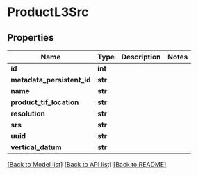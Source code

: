 # ProductL3Src

## Properties
Name | Type | Description | Notes
------------ | ------------- | ------------- | -------------
**id** | **int** |  | 
**metadata_persistent_id** | **str** |  | 
**name** | **str** |  | 
**product_tif_location** | **str** |  | 
**resolution** | **str** |  | 
**srs** | **str** |  | 
**uuid** | **str** |  | 
**vertical_datum** | **str** |  | 

[[Back to Model list]](../README.md#documentation-for-models) [[Back to API list]](../README.md#documentation-for-api-endpoints) [[Back to README]](../README.md)


